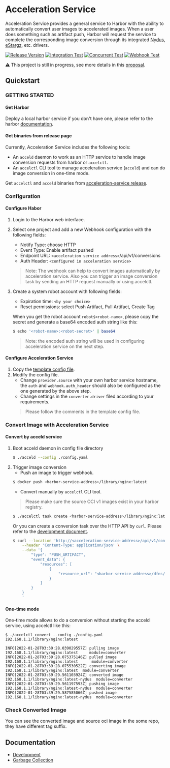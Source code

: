 # Acceleration Service

Acceleration Service provides a general service to Harbor with the ability to automatically convert user images to accelerated images. When a user does something such as artifact push, Harbor will request the service to complete the corresponding image conversion through its integrated [Nydus](https://github.com/dragonflyoss/image-service),
[eStargz](https://github.com/containerd/stargz-snapshotter), etc. drivers.

[![Release Version](https://img.shields.io/github/v/release/goharbor/acceleration-service?style=flat)](https://github.com/goharbor/acceleration-service/releases)
[![Integration Test](https://github.com/goharbor/acceleration-service/actions/workflows/integration-test.yml/badge.svg?branch=main)](https://github.com/goharbor/acceleration-service/actions/workflows/integration-test.yml)
[![Concurrent Test](https://github.com/goharbor/acceleration-service/actions/workflows/concurrent-test.yml/badge.svg?branch=main)](https://github.com/goharbor/acceleration-service/actions/workflows/concurrent-test.yml)
[![Webhook Test](https://github.com/goharbor/acceleration-service/actions/workflows/webhook-test.yml/badge.svg?branch=main)](https://github.com/goharbor/acceleration-service/actions/workflows/webhook-test.yml)

⚠️ This project is still in progress, see more details in this [proposal](https://github.com/goharbor/community/pull/167).

## Quickstart
### GETTING STARTED

#### Get Harbor

Deploy a local harbor service if you don't have one, please refer to the harbor [documentation](https://goharbor.io/docs/latest/install-config).

#### Get binaries from release page

Currently, Acceleration Service includes the following tools:

- An `acceld` daemon to work as an HTTP service to handle image conversion requests from harbor or `accelctl`.
- An `accelctl` CLI tool to manage acceleration service (`acceld`) and can do image conversion in one-time mode.

Get `accelctl` and `acceld` binaries from [acceleration-service release](https://github.com/goharbor/acceleration-service/releases/latest).

### Configuration

#### Configure Habor

1. Login to the Harbor web interface.
2. Select one project and add a new Webhook configuration with the following fields:
    * Notify Type: choose HTTP
    * Event Type: Enable artifact pushed
    * Endpoint URL: `<acceleration service address>`/api/v1/conversions
    * Auth Header: `<configured in acceleration service>`
    > Note: The webhook can help to convert images automatically by acceleration service.
    > Also you can trigger an image conversion task by sending an HTTP request manually or using accelctl.

3. Create a system robot account with following fields:
    * Expiration time: `<by your choice>`
    * Reset permissions: select Push Artifact, Pull Artifact, Create Tag

    When you get the robot account `robot$<robot-name>`, please copy the secret and
    generate a base64 encoded auth string like this:

    ```bash
    $ echo '<robot-name>:<robot-secret>' | base64
    ```
    > Note: the encoded auth string will be used in configuring acceleration service on the next step.

#### Configure Acceleration Service

1. Copy the [template config file](https://github.com/goharbor/acceleration-service/tree/main/misc/config).
2. Modify the config file.
    * Change `provider.source` with your own harbor service hostname, the `auth` and
    `webhook.auth_header` should also be configured as the one generated by the above step.
    * Change settings in the `converter.driver` filed according to your requirements.
    > Please follow the comments in the template config file.

### Convert Image with Acceleration Service

#### Convert by acceld service
1. Boot acceld daemon in config file directory
    ```bash
    $ ./acceld --config ./config.yaml
    ```
2. Trigger image conversion
    * Push an image to trigger webhook.
    ```bash
    $ docker push <harbor-service-address>/library/nginx:latest
    ```
    * Convert manually by `accelctl` CLI tool.
    > Please make sure the source OCI v1 images exist in your harbor registry.
    ```bash
    $ ./accelctl task create <harbor-service-address>/library/nginx:latest
    ```
    Or you can create a conversion task over the HTTP API by `curl`. Please
    refer to the [development document](./docs/development.md#api).
    ```bash
    $ curl --location 'http://<acceleration-service-address>/api/v1/conversions?sync=$snyc' \
        --header 'Content-Type: application/json' \
        --data '{
            "type": "PUSH_ARTIFACT",
            "event_data": {
                "resources": [
                    {
                        "resource_url": "<harbor-service-address>/dfns/alpine:latest"
                    }
                ]
            }
        }
        '
    ```

#### One-time mode

One-time mode allows to do a conversion without starting the acceld service, using accelctl like this:
```
$ ./accelctl convert --config ./config.yaml 192.168.1.1/library/nginx:latest

INFO[2022-01-28T03:39:28.039029557Z] pulling image 192.168.1.1/library/nginx:latest     module=converter
INFO[2022-01-28T03:39:28.075375146Z] pulled image 192.168.1.1/library/nginx:latest      module=converter
INFO[2022-01-28T03:39:28.075530522Z] converting image 192.168.1.1/library/nginx:latest  module=converter
INFO[2022-01-28T03:39:29.561103924Z] converted image 192.168.1.1/library/nginx:latest-nydus  module=converter
INFO[2022-01-28T03:39:29.561197593Z] pushing image 192.168.1.1/library/nginx:latest-nydus  module=converter
INFO[2022-01-28T03:39:29.587585066Z] pushed image 192.168.1.1/library/nginx:latest-nydus  module=converter
```

### Check Converted Image

You can see the converted image and source oci image in the some repo, they have different tag suffix.

## Documentation

* [Development](./docs/development.md)
* [Garbage Collection](./docs/garbage-collection.md)